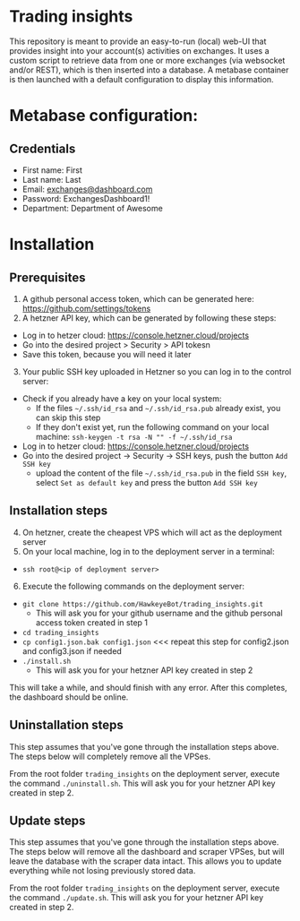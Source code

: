 # Trading insights

This repository is meant to provide an easy-to-run (local) web-UI that provides insight into your account(s) activities on exchanges. It uses a custom script to retrieve data from one or more exchanges (via websocket and/or REST), which is then inserted into a database. 
A metabase container is then launched with a default configuration to display this information.

# Metabase configuration:

## Credentials
* First name: First
* Last name: Last
* Email: exchanges@dashboard.com
* Password: ExchangesDashboard1!
* Department: Department of Awesome

# Installation

## Prerequisites
1. A github personal access token, which can be generated here: https://github.com/settings/tokens
2. A hetzner API key, which can be generated by following these steps:
  * Log in to hetzer cloud: https://console.hetzner.cloud/projects
  * Go into the desired project > Security > API tokesn
  * Save this token, because you will need it later
3. Your public SSH key uploaded in Hetzner so you can log in to the control server:
  * Check if you already have a key on your local system:
    * If the files `~/.ssh/id_rsa` and `~/.ssh/id_rsa.pub` already exist, you can skip this step
    * If they don't exist yet, run the following command on your local machine: `ssh-keygen -t rsa -N "" -f ~/.ssh/id_rsa`
  * Log in to hetzer cloud: https://console.hetzner.cloud/projects
  * Go into the desired project -> Security -> SSH keys, push the button `Add SSH key`
    * upload the content of the file `~/.ssh/id_rsa.pub` in the field `SSH key`, select `Set as default key` and press the button `Add SSH key`

## Installation steps
4. On hetzner, create the cheapest VPS which will act as the deployment server
5. On your local machine, log in to the deployment server in a terminal:
  * `ssh root@<ip of deployment server>`
6. Execute the following commands on the deployment server:
  * `git clone https://github.com/HawkeyeBot/trading_insights.git`
    * This will ask you for your github username and the github personal access token created in step 1
  * `cd trading_insights`
  * `cp config1.json.bak config1.json` <<< repeat this step for config2.json and config3.json if needed
  * `./install.sh`
    * This will ask you for your hetzner API key created in step 2

This will take a while, and should finish with any error. After this completes, the dashboard should be online.

## Uninstallation steps
This step assumes that you've gone through the installation steps above. The steps below will completely remove all the VPSes.

From the root folder `trading_insights` on the deployment server, execute the command `./uninstall.sh`. This will ask you for your
hetzner API key created in step 2.

## Update steps
This step assumes that you've gone through the installation steps above. The steps below will remove all the dashboard and
scraper VPSes, but will leave the database with the scraper data intact. This allows you to update everything while not losing
previously stored data.

From the root folder `trading_insights` on the deployment server, execute the command `./update.sh`. This will ask you for your
hetzner API key created in step 2.